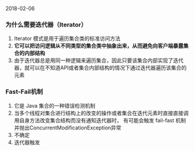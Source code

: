 2018-02-06

### 为什么需要迭代器（Iterator）
1. Iterator 模式是用于遍历集合类的标准访问方法
2. **它可以把访问逻辑从不同类型的集合类中抽象出来，从而避免向客户端暴露集合的内部结构**
3. 由于迭代器总是用同一种逻辑来遍历集合，因此只要该集合内部实现了迭代器，就可以在不知道API或者集合内部结构的情况下通过迭代器遍历该集合的元素

### Fast-Fail机制
1. 它是 Java 集合的一种错误检测机制
2. 当多个线程对集合进行结构上的改变的操作或者集合在迭代元素时直接直接调用自身方法改变集合结构而没有通知迭代器时，
有可能会触发 fail-fast 机制并抛出ConcurrentModificationException异常
3. 不确定
4. 迭代器触发